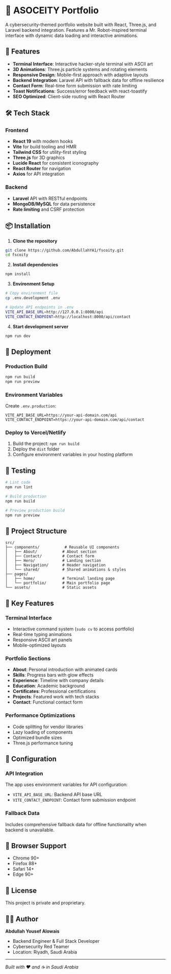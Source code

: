 # 🚀 ASOCEITY Portfolio

A cybersecurity-themed portfolio website built with React, Three.js, and Laravel backend integration. Features a Mr. Robot-inspired terminal interface with dynamic data loading and interactive animations.

## 🎯 Features

- **Terminal Interface**: Interactive hacker-style terminal with ASCII art
- **3D Animations**: Three.js particle systems and rotating elements
- **Responsive Design**: Mobile-first approach with adaptive layouts
- **Backend Integration**: Laravel API with fallback data for offline resilience
- **Contact Form**: Real-time form submission with rate limiting
- **Toast Notifications**: Success/error feedback with react-toastify
- **SEO Optimized**: Client-side routing with React Router

## 🛠️ Tech Stack

### Frontend
- **React 19** with modern hooks
- **Vite** for build tooling and HMR
- **Tailwind CSS** for utility-first styling
- **Three.js** for 3D graphics
- **Lucide React** for consistent iconography
- **React Router** for navigation
- **Axios** for API integration

### Backend
- **Laravel** API with RESTful endpoints
- **MongoDB/MySQL** for data persistence
- **Rate limiting** and CSRF protection

## 📦 Installation

1. **Clone the repository**
```bash
git clone https://github.com/AbdullahYA1/fscoity.git
cd fscoity
```

2. **Install dependencies**
```bash
npm install
```

3. **Environment Setup**
```bash
# Copy environment file
cp .env.development .env

# Update API endpoints in .env
VITE_API_BASE_URL=http://127.0.0.1:8000/api
VITE_CONTACT_ENDPOINT=http://localhost:8000/api/contact
```

4. **Start development server**
```bash
npm run dev
```

## 🚀 Deployment

### Production Build
```bash
npm run build
npm run preview
```

### Environment Variables
Create `.env.production`:
```env
VITE_API_BASE_URL=https://your-api-domain.com/api
VITE_CONTACT_ENDPOINT=https://your-api-domain.com/api/contact
```

### Deploy to Vercel/Netlify
1. Build the project: `npm run build`
2. Deploy the `dist` folder
3. Configure environment variables in your hosting platform

## 🧪 Testing

```bash
# Lint code
npm run lint

# Build production
npm run build

# Preview production build
npm run preview
```

## 📁 Project Structure

```
src/
├── components/           # Reusable UI components
│   ├── About/           # About section
│   ├── Contact/         # Contact form
│   ├── Hero/            # Landing section
│   ├── Navigation/      # Header navigation
│   └── shared/          # Shared animations & styles
├── pages/
│   ├── home/            # Terminal landing page
│   └── portfolio/       # Main portfolio page
└── assets/              # Static assets

```

## 🎨 Key Features

### Terminal Interface
- Interactive command system (`sudo cv` to access portfolio)
- Real-time typing animations
- Responsive ASCII art panels
- Mobile-optimized layouts

### Portfolio Sections
- **About**: Personal introduction with animated cards
- **Skills**: Progress bars with glow effects
- **Experience**: Timeline with company details
- **Education**: Academic background
- **Certificates**: Professional certifications
- **Projects**: Featured work with tech stacks
- **Contact**: Functional contact form

### Performance Optimizations
- Code splitting for vendor libraries
- Lazy loading of components
- Optimized bundle sizes
- Three.js performance tuning

## 🔧 Configuration

### API Integration
The app uses environment variables for API configuration:
- `VITE_API_BASE_URL`: Backend API base URL
- `VITE_CONTACT_ENDPOINT`: Contact form submission endpoint

### Fallback Data
Includes comprehensive fallback data for offline functionality when backend is unavailable.

## 🎯 Browser Support

- Chrome 90+
- Firefox 88+
- Safari 14+
- Edge 90+

## 📄 License

This project is private and proprietary.

## 👨‍💻 Author

**Abdullah Yousef Alowais**
- Backend Engineer & Full Stack Developer
- Cybersecurity Red Teamer
- Location: Riyadh, Saudi Arabia

---

*Built with ❤️ and ☕ in Saudi Arabia*
